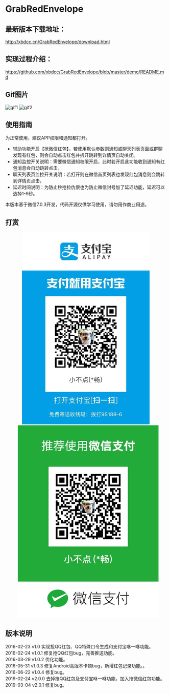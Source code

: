 # GrabRedEnvelope

## 最新版本下载地址：
http://xbdcc.cn/GrabRedEnvelope/download.html

## 实现过程介绍：
https://github.com/xbdcc/GrabRedEnvelope/blob/master/demo/README.md

## Gif图片
![gif1](https://github.com/xbdcc/GrabRedEnvelope/blob/master/records/record1.gif)
![gif2](https://github.com/xbdcc/GrabRedEnvelope/blob/master/records/record2.gif)

## 使用指南
为正常使用，建议APP权限和通知都打开。
- 辅助功能开启【抢微信红包】，若使用默认参数则通知或聊天列表页面或群聊发现有红包，则会自动点击红包并拆开跳转到详情页自动关闭。
- 通知监控开关说明：需要微信通知权限开启，此时若开启此功能收到通知有红包消息会自动跳转点击。
- 聊天列表页监控开关说明：若打开则在微信首页列表也发现红包消息则会跳转到详情页点击。
- 延迟时间说明：为防止秒抢拉仇恨也为防止微信封号加了延迟功能，延迟可以选择1-9秒。


本版本基于微信7.0.3开发，代码开源仅供学习使用，请勿用作商业用途。

## 打赏
<center class="half">
    <img src="images/alipay.jpg" height="600"/>
    <img src="images/wechat.jpg" height="600" style="margin-left:15px"/>
</center>

## 版本说明
2016-02-23 v1.0 实现抢QQ红包、QQ特殊口令生成和支付宝咻一咻功能。<br>
2016-02-24 v1.0.1 修复抢QQ红包bug，完善推送功能。<br>
2016-03-29 v1.0.2 优化功能。<br>
2016-05-31 v1.0.3 修复Android高版本卡顿bug，新增红包记录功能。。<br>
2016-06-22 v1.0.4 修复bug。<br>
2019-02-24 v2.0.0 去掉抢QQ红包及支付宝咻一咻功能，加入抢微信红包功能。<br>
2019-03-04 v2.0.1 修复bug。

